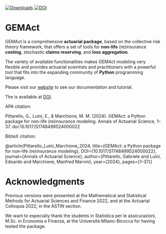 [![Downloads](https://pepy.tech/badge/gemact)](https://pepy.tech/project/gemact)
[![DOI](https://zenodo.org/badge/486915400.svg)](https://zenodo.org/badge/latestdoi/486915400)

# GEMAct

GEMAct is a comprehensive **actuarial package**, based on the collective risk theory framework, that offers a set of tools for **non-life** (re)insurance **costing**, stochastic **claims reserving**, and **loss aggregation**.

The variety of available functionalities makes GEMAct modeling very flexible and provides actuarial scientists and practitioners with a powerful tool that fits into the expanding community of **Python** programming language.

Please visit our [website](https://gem-analytics.github.io/gemact/) to see our documentation and tutorial.

The is available at [DOI](doi:10.1017/S1748499524000022). 

APA citation:

Pittarello, G., Luini, E., & Marchione, M. M. (2024). GEMAct: a Python package for non-life (re)insurance modeling. Annals of Actuarial Science, 1–37. doi:10.1017/S1748499524000022

BibteX citation:

@article{Pittarello_Luini_Marchione_2024, 
title={GEMAct: a Python package for non-life (re)insurance modeling}, 
DOI={10.1017/S1748499524000022}, journal={Annals of Actuarial Science}, 
author={Pittarello, Gabriele and Luini, Edoardo and Marchione, Manfred Marvin}, 
year={2024}, 
pages={1–37}} 



# Acknowledgments

Previous versions were presented at the Mathematical and Statistical 
Methods for Actuarial Sciences and Finance 2022, and at the Actuarial Colloquia 2022, in the ASTIN section. 

We want to especially thank the students in Statistica per le assicurazioni,
M.Sc. in Economia e Finanza, at the Università Milano-Bicocca for having tested the package.



